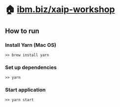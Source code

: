 # :house: [ibm.biz/xaip-workshop](http://ibm.biz/xaip-workshop)

## How to run

### Install Yarn (Mac OS)

```
>> brew install yarn
```

### Set up dependencies

```
>> yarn
```

### Start application

```
>> yarn start
```
